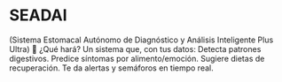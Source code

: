 # SEADAI
(Sistema Estomacal Autónomo de Diagnóstico y Análisis Inteligente Plus Ultra) 🔧 ¿Qué hará? Un sistema que, con tus datos:  Detecta patrones digestivos.  Predice síntomas por alimento/emoción.  Sugiere dietas de recuperación.  Te da alertas y semáforos en tiempo real.
